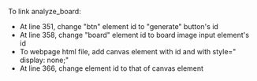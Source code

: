 To link analyze_board:

* At line 351, change "btn" element id to "generate" button's id
* At line 358, change "board" element id to board image input element's id
* To webpage html file, add canvas element with id and with style=" display: none;"
* At line 366, change element id to that of canvas element
